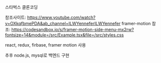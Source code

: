 스타벅스 클론코딩

참조사이트: https://www.youtube.com/watch?v=OXkqfbmePDA&ab_channel=ILWYenneferILWYennefer 
framer-motion 참조: https://codesandbox.io/s/framer-motion-side-menu-mx2rw?fontsize=14&module=/src/Example.tsx&file=/src/styles.css


react, redux, firbase, framer motion 사용

추후 node.js, mysql로 백엔드 구현 

